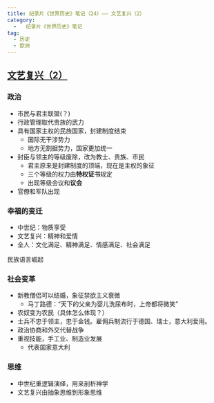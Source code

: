 ```yaml
---
title: 纪录片《世界历史》笔记（24）—— 文艺复兴（2）
category:
  -   纪录片《世界历史》笔记
tag: 
  - 历史
  - 欧洲
---
```


## [文艺复兴（2）](https://www.bilibili.com/bangumi/play/ep517750/)

### 政治
- 市民与君主联盟(？)
- 行政管理取代贵族的武力
- 具有国家主权的民族国家，封建制度结束
  - 国际无干涉势力
  - 地方无割据势力，国家更加统一
- 封臣与领主的等级废除，改为教士、贵族、市民
  - 君主原来是封建制度的顶端，现在是主权的象征
  - 三个等级的权力由**特权证书**规定
  - 出现等级会议和**议会**
- 官僚和军队出现

### 幸福的变迁
- 中世纪：物质享受
- 文艺复兴：精神和爱情
- 全人：文化满足、精神满足、情感满足、社会满足

民族语言崛起

### 社会变革
- 新教僧侣可以结婚，象征禁欲主义衰微
  - 马丁路德：“天下的父亲为婴儿洗尿布时，上帝都将微笑”
- 农奴变为农民（具体怎么体现？）
- 士兵不忠于领主，忠于金钱。雇佣兵制流行于德国、瑞士，意大利爱用。
- 政治协商和外交代替战争
- 重视技能，手工业、制造业发展
  - 代表国家意大利

### 思维
- 中世纪重逻辑演绎，用来剖析神学
- 文艺复兴由抽象思维到形象思维
